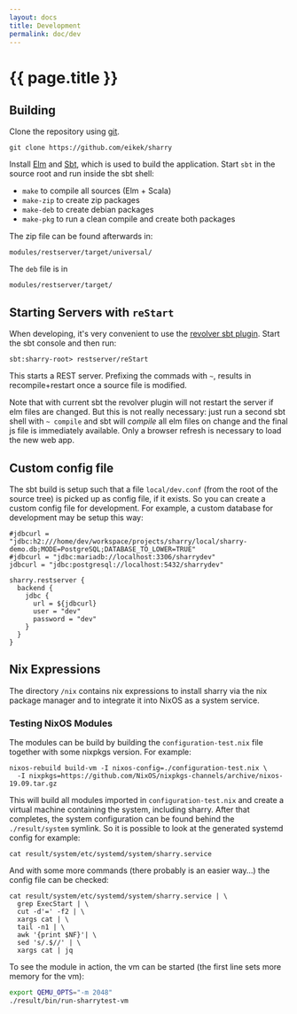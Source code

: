 ```yaml
---
layout: docs
title: Development
permalink: doc/dev
---
```


# {{ page.title }}

## Building

Clone the repository using [git](https://git-scm.org).

```
git clone https://github.com/eikek/sharry
```

Install [Elm](https://elm-lang.org) and [Sbt](https://scala-sbt.org),
which is used to build the application. Start `sbt` in the source root
and run inside the sbt shell:

- `make` to compile all sources (Elm + Scala)
- `make-zip` to create zip packages
- `make-deb` to create debian packages
- `make-pkg` to run a clean compile and create both packages

The zip file can be found afterwards in:

```
modules/restserver/target/universal/
```

The `deb` file is in
```
modules/restserver/target/
```

## Starting Servers with `reStart`

When developing, it's very convenient to use the [revolver sbt
plugin](https://github.com/spray/sbt-revolver). Start the sbt console
and then run:

```
sbt:sharry-root> restserver/reStart
```

This starts a REST server. Prefixing the commads with `~`, results in
recompile+restart once a source file is modified.

Note that with current sbt the revolver plugin will not restart the
server if elm files are changed. But this is not really necessary:
just run a second sbt shell with `~ compile` and sbt will *compile*
all elm files on change and the final js file is immediately
available. Only a browser refresh is necessary to load the new web
app.

## Custom config file

The sbt build is setup such that a file `local/dev.conf` (from the
root of the source tree) is picked up as config file, if it exists. So
you can create a custom config file for development. For example, a
custom database for development may be setup this way:

```
#jdbcurl = "jdbc:h2:///home/dev/workspace/projects/sharry/local/sharry-demo.db;MODE=PostgreSQL;DATABASE_TO_LOWER=TRUE"
#jdbcurl = "jdbc:mariadb://localhost:3306/sharrydev"
jdbcurl = "jdbc:postgresql://localhost:5432/sharrydev"

sharry.restserver {
  backend {
    jdbc {
      url = ${jdbcurl}
      user = "dev"
      password = "dev"
    }
  }
}
```

## Nix Expressions

The directory `/nix` contains nix expressions to install sharry via
the nix package manager and to integrate it into NixOS as a system
service.

### Testing NixOS Modules

The modules can be build by building the `configuration-test.nix` file
together with some nixpkgs version. For example:

``` shell
nixos-rebuild build-vm -I nixos-config=./configuration-test.nix \
  -I nixpkgs=https://github.com/NixOS/nixpkgs-channels/archive/nixos-19.09.tar.gz
```

This will build all modules imported in `configuration-test.nix` and
create a virtual machine containing the system, including sharry.
After that completes, the system configuration can be found behind the
`./result/system` symlink. So it is possible to look at the generated
systemd config for example:

``` shell
cat result/system/etc/systemd/system/sharry.service
```

And with some more commands (there probably is an easier way…) the
config file can be checked:

``` shell
cat result/system/etc/systemd/system/sharry.service | \
  grep ExecStart | \
  cut -d'=' -f2 | \
  xargs cat | \
  tail -n1 | \
  awk '{print $NF}'| \
  sed 's/.$//' | \
  xargs cat | jq
```

To see the module in action, the vm can be started (the first line
sets more memory for the vm):

``` bash
export QEMU_OPTS="-m 2048"
./result/bin/run-sharrytest-vm
```
